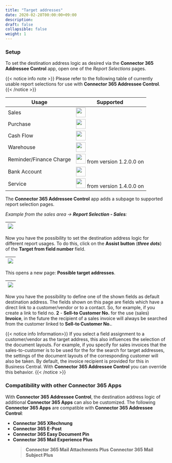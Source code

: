 ```yaml
---
title: "Target addresses"
date: 2020-02-28T00:00:00+09:00
description:
draft: false
collapsible: false
weight: 1
---
```

### Setup

To set the destination address logic as desired via the **Connector 365 Addressee Control** app, open one of the *Report Selections* pages.

{{< notice info note >}}
Please refer to the following table of currently usable report selections for use with **Connector 365 Addressee Control**.
{{< /notice >}}

| Usage | Supported |
-------------|-------------
| Sales    | <img src="/images/apps/Addresse_Control/tick.png" width=30 > |
| Purchase    | <img src="/images/apps/Addresse_Control/tick.png" width=30 > |
| Cash Flow   | <img src="/images/apps/Addresse_Control/cross.png" width=30 > |
| Warehouse      | <img src="/images/apps/Addresse_Control/cross.png" width=30 > |
| Reminder/Finance Charge  | <img src="/images/apps/Addresse_Control/tick.png" width=30 > from version 1.2.0.0 on|
| Bank Account | <img src="/images/apps/Addresse_Control/cross.png" width=30 > |
| Service | <img src="/images/apps/Addresse_Control/tick.png" width=30 > from version 1.4.0.0 on |

The **Connector 365 Addressee Control** app adds a subpage to supported report selection pages.

*Example from the sales area -> **Report Selection - Sales**:*

|<img src="/images/apps/Addresse_Control/Report_Selection_Sales.png" />|
|-|

Now you have the possibility to set the destination address logic for different report usages.
To do this, click on the **Assist button** (***three dots***) of the **Target from field number** field.

|![](/images/apps/Addresse_Control/Report_Selection_Sales_AssistButton.png)|
|-|

This opens a new page: **Possible target addresses**.

|![](/images/apps/Addresse_Control/PossibleTargetAddresses.png)|
|-|

Now you have the possibility to define one of the shown fields as default destination address.
The fields shown on this page are fields which have a direct link to a customer/vendor or to a contact.
So, for example, if you create a link to field no. **2** - **Sell-to Customer No.** for the use (sales) **Invoice**, in the future the recipient of a sales invoice will always be searched from the customer linked to **Sell-to Customer No.**.

{{< notice info Information>}}
If you select a field assignment to a customer/vendor as the target address, this also influences the selection of the document layouts.
For example, if you specify for sales invoices that the sales-to-customer is to be used for the 
for the search for target addresses, the settings of the document layouts of the corresponding customer will also be taken. By default, the invoice recipient is provided for this in Business Central. 
With **Connector 365 Addressee Control** you can override this behavior.
{{< /notice >}}

<a name="ACCon365" class="anchor"></a>
### Compatibility with other **Connector 365 Apps**

With **Connector 365 Addressee Control**, the destination address logic of additional **Connector 365 Apps** can also be customized.
The following **Connector 365 Apps** are compatible with **Connector 365 Addressee Control**:
-  **Connector 365 XRechnung**
-  **Connector 365 E-Post**
-  **Connector 365 Easy Document Pin**
-  **Connector 365 Mail Experience Plus**
   >  **Connector 365 Mail Attachments Plus**
   >  **Connector 365 Mail Subject Plus**
